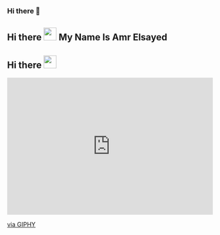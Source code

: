 ### Hi there 👋

## Hi there <img src="https://c.tenor.com/nebZyl8oN7IAAAAi/wave-hello.gif" width="30px"> My Name Is Amr Elsayed

## Hi there <img src="https://raw.githubusercontent.com/MartinHeinz/MartinHeinz/master/wave.gif" width="30px">



<iframe src="https://giphy.com/embed/xT39DoCQMa5mEdQ3w4" width="480" height="320" frameBorder="0" class="giphy-embed" allowFullScreen></iframe><p><a href="https://giphy.com/gifs/ubykotexbrand-bye-wave-xT39DoCQMa5mEdQ3w4">via GIPHY</a></p>
